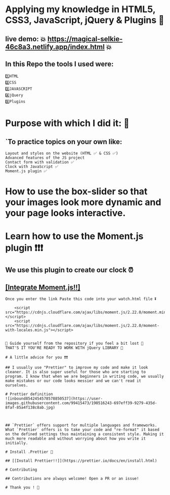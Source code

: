 # Applying my knowledge in HTML5, CSS3, JavaScript, jQuery & Plugins 🎨

## live demo: 💥 https://magical-selkie-46c8a3.netlify.app/index.html 💥

## In this Repo the tools I used were:

```
1️⃣HTML
2️⃣CSS
3️⃣JAVASCRIPT
4️⃣jQuery
5️⃣Plugins
```

# Purpose with which I did it: 🌈

## `To practice topics on your own like:
````
Layout and styles on the website (HTML ✅ & CSS ✅)
Advanced features of the JS project
Contact form with validation ✅
Clock with JavaScript ✅
Moment.js plugin ✅

````

# How to use the box-slider so that your images look more dynamic and your page looks interactive.

# Learn how to use the Moment.js plugin ❗❗❗
## We use this plugin to create our clock ⏰
## [[Integrate Moment.js!!]](https://cdnjs.com/libraries/moment.js)

```
Once you enter the link Paste this code into your watch.html file ⏬

```
<!-- moment.js -->
        <script src="https://cdnjs.cloudflare.com/ajax/libs/moment.js/2.22.0/moment.min.js"></script>
        <script src="https://cdnjs.cloudflare.com/ajax/libs/moment.js/2.22.0/moment-with-locales.min.js"></script>
```

🔸 Guide yourself from the repository if you feel a bit lost 🔸
THAT'S IT YOU'RE READY TO WORK WITH jQuery LIBRARY 🔸

# A little advice for you ❗❗❗

## I usually use "Prettier" to improve my code and make it look cleaner. It is also super useful for those who are starting to program. I know that when we are beginners in writing code, we usually make mistakes or our code looks messier and we can't read it ourselves.

# Prettier definition
![inbound8542454578578850537](https://user-images.githubusercontent.com/99415473/190516243-697eff39-9279-435d-8faf-85a4f138c8ab.jpg)



## `Prettier` offers support for multiple languages and frameworks. What `Prettier` offers is to take your code and "re-format" it based on the defined settings thus maintaining a consistent style. Making it much more readable and without worrying about how you write it initially.

# Install .Prettier 🧮

## [[Install Prettier!!]](https://prettier.io/docs/en/install.html)

# Contributing

## Contributions are always welcome! Open a PR or an issue!

# Thank you ! 👋
